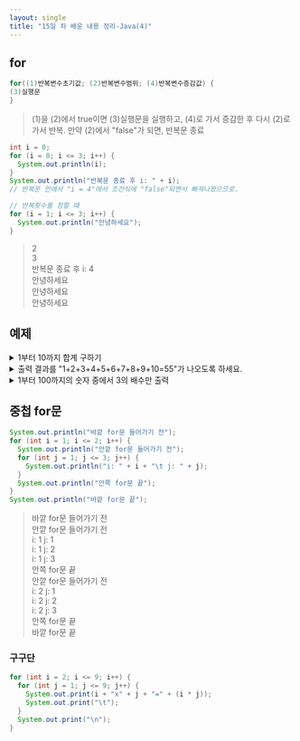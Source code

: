 ```yaml
---
layout: single
title: "15일 차 배운 내용 정리-Java(4)"
---
```


## for

```java
for((1)반복변수초기값; (2)반복변수범위; (4)반복변수증감값) {
(3)실행문
}
```

>(1)을 (2)에서 true이면 (3)실행문을 실행하고, (4)로 가서 증감한 후 다시 (2)로 가서 반복. 만약 (2)에서 "false"가 되면, 반복문 종료

```java
int i = 0;
for (i = 0; i <= 3; i++) {
  System.out.println(i);
}
System.out.println("반복문 종료 후 i: " + i);
// 반복문 안에서 "i = 4"에서 조건식에 "false"되면서 빠져나왔으므로.

// 반복횟수를 정할 때
for (i = 1; i <= 3; i++) {
  System.out.println("안녕하세요");
}
```

>2\
3\
반복문 종료 후 i: 4\
안녕하세요\
안녕하세요\
안녕하세요

## 예제

<details>
<summary>1부터 10까지 합계 구하기</summary>
<div markdown="1">
  
```java
int sum = 0;
for (int i = 1; i <= 10; i++) {
  sum += i;
}
System.out.println(sum);
```
                       
</div>
</details>

<details>
<summary>출력 결과를 "1+2+3+4+5+6+7+8+9+10=55"가 나오도록 하세요.</summary>
<div markdown="1">
  
```java
int sum = 0;
for (int i = 1; i <= 10; i++) {
  sum += i;
  System.out.print(i);
  if (i < 10) {
    System.out.print("+");
  } else {
    System.out.print("=");
  }
}
System.out.println(sum);
```
                       
</div>
</details>
  
<details>
<summary>1부터 100까지의 숫자 중에서 3의 배수만 출력</summary>
<div markdown="1">
  
```java
for (int i = 1; i <= 100; i++) {
  if (i % 3 == 0) {
    System.out.println(i);
  }
}
```
                        
```java
for (int i = 3; i <= 100; i += 3) {
  System.out.println(i);
}
```
  
</div>
</details>
  
## 중첩 for문

```java
System.out.println("바깥 for문 들어가기 전");
for (int i = 1; i <= 2; i++) {
  System.out.println("안깥 for문 들어가기 전");
  for (int j = 1; j <= 3; j++) {
    System.out.println("i: " + i + "\t j: " + j);
  }
  System.out.println("안쪽 for문 끝");
}
System.out.println("바깥 for문 끝");
```
  
>바깥 for문 들어가기 전\
안깥 for문 들어가기 전\
i: 1	 j: 1\
i: 1	 j: 2\
i: 1	 j: 3\
안쪽 for문 끝\
안깥 for문 들어가기 전\
i: 2	 j: 1\
i: 2	 j: 2\
i: 2	 j: 3\
안쪽 for문 끝\
바깥 for문 끝

### 구구단
  
```java
for (int i = 2; i <= 9; i++) {
  for (int j = 1; j <= 9; j++) {
    System.out.print(i + "x" + j + "=" + (i * j));
    System.out.print("\t");
  }
  System.out.print("\n");
}
```
